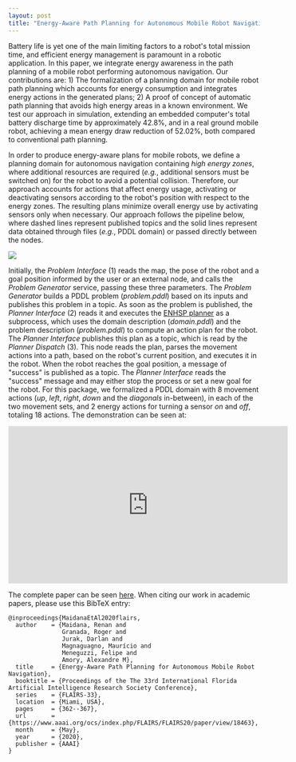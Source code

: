 ```yaml
---
layout: post
title: "Energy-Aware Path Planning for Autonomous Mobile Robot Navigation"
---
```


Battery life is yet one of the main limiting factors to a robot's total mission time, and efficient energy management is paramount in a robotic application. In this paper, we integrate energy awareness in the path planning of a mobile robot performing autonomous navigation. Our contributions are: 1) The formalization of a planning domain for mobile robot path planning which accounts for energy consumption and integrates energy actions in the generated plans; 2) A proof of concept of automatic path planning that avoids high energy areas in a known environment. We test our approach in simulation, extending an embedded computer's total battery discharge time by approximately 42.8%, and in a real ground mobile robot, achieving a mean energy draw reduction of 52.02%, both compared to conventional path planning.


In order to produce energy-aware plans for mobile robots, we define a planning domain for autonomous navigation containing *high energy zones*, where additional resources are required (*e.g.*, additional sensors must be switched on) for the robot to avoid a potential collision. Therefore, our approach accounts for actions that affect energy usage, activating or deactivating sensors according to the robot's position with respect to the energy zones. The resulting plans minimize overall energy use by activating sensors only when necessary. Our approach follows the pipeline below, where dashed lines represent published topics and the solid lines represent data obtained through files (*e.g.*, PDDL domain) or passed directly between the nodes.

<img src="https://raw.githubusercontent.com/rogergranada/rogergranada.github.io/master/images/pipeline_eapp.svg"/>

Initially, the *Problem Interface* (1) reads the map, the pose of the robot and a goal position informed by the user or an external node, and calls the *Problem Generator* service, passing these three parameters. The *Problem Generator* builds a PDDL problem (*problem.pddl*) based on its inputs and publishes this problem in a topic. As soon as the problem is published, the *Planner Interface* (2) reads it and executes the [ENHSP planner](https://gitlab.com/enricos83/ENHSP-Public) as a subprocess, which uses the domain description (*domain.pddl*) and the problem description (*problem.pddl*) to compute an action plan for the robot. The *Planner Interface* publishes this plan as a topic, which is read by the *Planner Dispatch* (3). This node reads the plan, parses the movement actions into a path, based on the robot's current position, and executes it in the robot. When the robot reaches the goal position, a message of "success" is published as a topic. The *Planner Interface* reads the "success" message and may either stop the process or set a new goal for the robot. For this package, we formalized a PDDL domain with 8 movement actions (*up*, *left*, *right*, *down* and the *diagonals* in-between), in each of the two movement sets, and 2 energy actions for turning a sensor *on* and *off*, totaling 18 actions. The demonstration can be seen at: 

<iframe width="560" align="center" height="315" src="https://www.youtube.com/embed/t-r0XOmi9AI" frameborder="0" allow="accelerometer; autoplay; encrypted-media; gyroscope; picture-in-picture" allowfullscreen></iframe>

The complete paper can be seen [here](https://www.aaai.org/ocs/index.php/FLAIRS/FLAIRS20/paper/view/18463). When citing our work in academic papers, please use this BibTeX entry:

```
@inproceedings{MaidanaEtAl2020flairs,
  author    = {Maidana, Renan and 
               Granada, Roger and
               Jurak, Darlan and 
               Magnaguagno, Maurício and
               Meneguzzi, Felipe and 
               Amory, Alexandre M},
  title     = {Energy-Aware Path Planning for Autonomous Mobile Robot Navigation},
  booktitle = {Proceedings of the The 33rd International Florida Artificial Intelligence Research Society Conference},
  series    = {FLAIRS-33},
  location  = {Miami, USA},
  pages     = {362--367},
  url       = {https://www.aaai.org/ocs/index.php/FLAIRS/FLAIRS20/paper/view/18463},
  month     = {May},
  year      = {2020},
  publisher = {AAAI}
}
```


